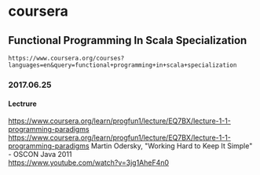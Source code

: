 # coursera

## Functional Programming In Scala Specialization
    https://www.coursera.org/courses?languages=en&query=functional+programming+in+scala+specialization
    
### 2017.06.25
#### Lectrure 
https://www.coursera.org/learn/progfun1/lecture/EQ7BX/lecture-1-1-programming-paradigms
https://www.coursera.org/learn/progfun1/lecture/EQ7BX/lecture-1-1-programming-paradigms
Martin Odersky, "Working Hard to Keep It Simple" - OSCON Java 2011    
https://www.youtube.com/watch?v=3jg1AheF4n0
